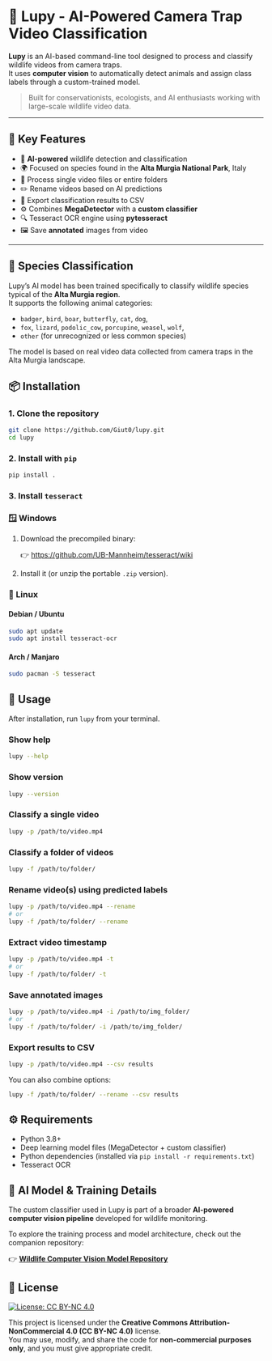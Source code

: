 # 🐾 Lupy - AI-Powered Camera Trap Video Classification

**Lupy** is an AI-based command-line tool designed to process and classify wildlife videos from camera traps.  
It uses **computer vision** to automatically detect animals and assign class labels through a custom-trained model.

> Built for conservationists, ecologists, and AI enthusiasts working with large-scale wildlife video data.

---

## 🚀 Key Features

- 🧠 **AI-powered** wildlife detection and classification
- 🌍 Focused on species found in the **Alta Murgia National Park**, Italy
- 🎥 Process single video files or entire folders
- ✏️ Rename videos based on AI predictions
- 📄 Export classification results to CSV
- ⚙️ Combines **MegaDetector** with a **custom classifier**
- 🔍 Tesseract OCR engine using **pytesseract**
- 🖼️ Save **annotated** images from video

---

## 🦊 Species Classification

Lupy’s AI model has been trained specifically to classify wildlife species typical of the **Alta Murgia region**.  
It supports the following animal categories:

- `badger`, `bird`, `boar`, `butterfly`, `cat`, `dog`,  
- `fox`, `lizard`, `podolic_cow`, `porcupine`, `weasel`, `wolf`,  
- `other` (for unrecognized or less common species)

The model is based on real video data collected from camera traps in the Alta Murgia landscape.

## 📦 Installation

### 1. Clone the repository

```bash
git clone https://github.com/Giut0/lupy.git
cd lupy
```

### 2. Install with `pip`

```bash
pip install .
```

### 3. Install `tesseract`
### 🪟 Windows

1. Download the precompiled binary:

   👉 https://github.com/UB-Mannheim/tesseract/wiki

2. Install it (or unzip the portable `.zip` version).
### 🐧 Linux

#### Debian / Ubuntu

```bash
sudo apt update
sudo apt install tesseract-ocr
```

#### Arch / Manjaro

```bash
sudo pacman -S tesseract
```


## 🧪 Usage

After installation, run `lupy` from your terminal.

### Show help

```bash
lupy --help
```

### Show version

```bash
lupy --version
```

### Classify a single video

```bash
lupy -p /path/to/video.mp4
```

### Classify a folder of videos

```bash
lupy -f /path/to/folder/
```

### Rename video(s) using predicted labels

```bash
lupy -p /path/to/video.mp4 --rename
# or
lupy -f /path/to/folder/ --rename
```

### Extract video timestamp
```bash
lupy -p /path/to/video.mp4 -t
# or
lupy -f /path/to/folder/ -t
```

### Save annotated images
```bash
lupy -p /path/to/video.mp4 -i /path/to/img_folder/
# or
lupy -f /path/to/folder/ -i /path/to/img_folder/
```

### Export results to CSV

```bash
lupy -p /path/to/video.mp4 --csv results
```

You can also combine options:

```bash
lupy -f /path/to/folder/ --rename --csv results
```


## ⚙️ Requirements

- Python 3.8+
- Deep learning model files (MegaDetector + custom classifier)
- Python dependencies (installed via `pip install -r requirements.txt`)
- Tesseract OCR

## 🤖 AI Model & Training Details

The custom classifier used in Lupy is part of a broader **AI-powered computer vision pipeline** developed for wildlife monitoring.

To explore the training process and model architecture, check out the companion repository:

👉 **[Wildlife Computer Vision Model Repository](https://github.com/Giut0/Murgia-AI-Wildlife-Track)**


## 📄 License

[![License: CC BY-NC 4.0](https://img.shields.io/badge/License-CC%20BY--NC%204.0-lightgrey.svg)](https://creativecommons.org/licenses/by-nc/4.0/)

This project is licensed under the **Creative Commons Attribution-NonCommercial 4.0 (CC BY-NC 4.0)** license.  
You may use, modify, and share the code for **non-commercial purposes only**, and you must give appropriate credit.
